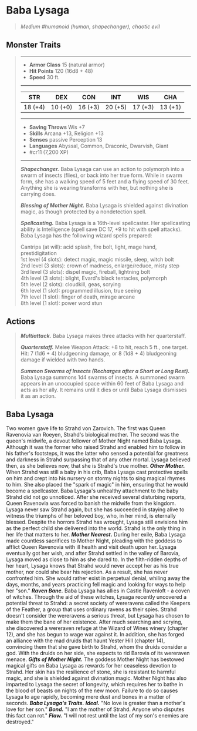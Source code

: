 # Baba Lysaga
>*Medium #humanoid (human, shapechanger), chaotic evil*
## Monster Traits
>___
>- **Armor Class** 15 (natural armor)
>- **Hit Points** 120 (16d8 + 48)
>- **Speed** 30 ft.
>___
>|STR|DEX|CON|INT|WIS|CHA|
>|:---:|:---:|:---:|:---:|:---:|:---:|
>|18 (+4)|10 (+0)|16 (+3)|20 (+5)|17 (+3)|13 (+1)|
>___
>- **Saving Throws** Wis +7
>- **Skills** Arcana +13, Religion +13
>- **Senses** passive Perception 13
>- **Languages** Abyssal, Common, Draconic, Dwarvish, Giant
>- #cr11 (7,200 XP)
>___
>***Shapechanger.*** Baba Lysaga can use an action to polymorph into a swarm of insects (flies), or back into her true form. While in swarm form, she has a walking speed of 5 feet and a flying speed of 30 feet. Anything she is wearing transforms with her, but nothing she is carrying does.  
>
>***Blessing of Mother Night.*** Baba Lysaga is shielded against divination magic, as though protected by a nondetection spell.  
>
>***Spellcasting.*** Baba Lysaga is a 16th-level spellcaster. Her spellcasting ability is Intelligence (spell save DC 17, +9 to hit with spell attacks). Baba Lysaga has the following wizard spells prepared:  
>
>Cantrips (at will): acid splash, fire bolt, light, mage hand, prestidigitation  
>1st level (4 slots): detect magic, magic missile, sleep, witch bolt  
>2nd level (3 slots): crown of madness, enlarge/reduce, misty step  
>3rd level (3 slots): dispel magic, fireball, lightning bolt  
>4th level (3 slots): blight, Evard's black tentacles, polymorph  
>5th level (2 slots): cloudkill, geas, scrying  
>6th level (1 slot): programmed illusion, true seeing  
>7th level (1 slot): finger of death, mirage arcane  
>8th level (1 slot): power word stun  
>
## Actions
>***Multiattack.*** Baba Lysaga makes three attacks with her quarterstaff.  
>
>***Quarterstaff.*** Melee Weapon Attack: +8 to hit, reach 5 ft., one target. Hit: 7 (1d6 + 4) bludgeoning damage, or 8 (1d8 + 4) bludgeoning damage if wielded with two hands.  
>
>***Summon Swarms of Insects (Recharges after a Short or Long Rest).*** Baba Lysaga summons 1d4 swarms of insects. A summoned swarm appears in an unoccupied space within 60 feet of Baba Lysaga and acts as her ally. It remains until it dies or until Baba Lysaga dismisses it as an action.
## Baba Lysaga
Two women gave life to Strahd von Zarovich. The first was Queen Ravenovia van Roeyen, Strahd's biological mother. The second was the queen's midwife, a devout follower of Mother Night named Baba Lysaga. Although it was the former who raised Strahd and enabled him to follow in his father's footsteps, it was the latter who sensed a potential for greatness and darkness in Strahd surpassing that of any other mortal. Lysaga believed then, as she believes now, that she is Strahd's true mother.
***Other Mother.*** When Strahd was still a baby in his crib, Baba Lysaga cast protective spells on him and crept into his nursery on stormy nights to sing magical rhymes to him. She also placed the "spark of magic" in him, ensuring that he would become a spellcaster.
Baba Lysaga's unhealthy attachment to the baby Strahd did not go unnoticed. After she received several disturbing reports, Queen Ravenovia was forced to banish the midwife from the kingdom. Lysaga never saw Strahd again, but she has succeeded in staying alive to witness the triumphs of her beloved boy, who, in her mind, is eternally blessed. Despite the horrors Strahd has wrought, Lysaga still envisions him as the perfect child she delivered into the world. Strahd is the only thing in her life that matters to her.
***Mother Nearest.*** During her exile, Baba Lysaga made countless sacrifices to Mother Night, pleading with the goddess to afflict Queen Ravenovia with ill health and visit death upon her. Lysaga eventually got her wish, and after Strahd settled in the valley of Barovia, Lysaga moved as close to him as she dared to.
In the filth-ridden depths of her heart, Lysaga knows that Strahd would never accept her as his true mother, nor could she bear his rejection. As a result, she has never confronted him. She would rather exist in perpetual denial, whiling away the days, months, and years practicing fell magic and looking for ways to help her "son."
***Raven Bane.*** Baba Lysaga has allies in Castle Ravenloft - a coven of witches. Through the aid of these witches, Lysaga recently uncovered a potential threat to Strahd: a secret society of wereravens called the Keepers of the Feather, a group that uses ordinary ravens as their spies.
Strahd doesn't consider the wereravens a serious threat, but Lysaga has chosen to make them the bane of her existence. After much searching and scrying, she discovered a wereraven refuge at the Wizard of Wines winery (chapter 12), and she has begun to wage war against it. In addition, she has forged an alliance with the mad druids that haunt Yester Hill (chapter 14), convincing them that she gave birth to Strahd, whom the druids consider a god. With the druids on her side, she expects to rid Barovia of its wereraven menace.
***Gifts of Mother Night.*** The goddess Mother Night has bestowed magical gifts on Baba Lysaga as rewards for her ceaseless devotion to Strahd. Her skin has the resilience of stone, she is resistant to harmful magic, and she is shielded against divination magic. Mother Night has also imparted to Lysaga the secret of longevity, which requires her to bathe in the blood of beasts on nights of the new moon. Failure to do so causes Lysaga to age rapidly, becoming mere dust and bones in a matter of seconds.
***Baba Lysaga's Traits.*** ***Ideal.*** "No love is greater than a mother's love for her son."
***Bond.*** "I am the mother of Strahd. Anyone who disputes this fact can rot."
***Flaw.*** "I will not rest until the last of my son's enemies are destroyed."